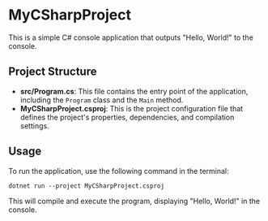 # MyCSharpProject

This is a simple C# console application that outputs "Hello, World!" to the console. 

## Project Structure

- **src/Program.cs**: This file contains the entry point of the application, including the `Program` class and the `Main` method.
- **MyCSharpProject.csproj**: This is the project configuration file that defines the project's properties, dependencies, and compilation settings.

## Usage

To run the application, use the following command in the terminal:

```
dotnet run --project MyCSharpProject.csproj
```

This will compile and execute the program, displaying "Hello, World!" in the console.